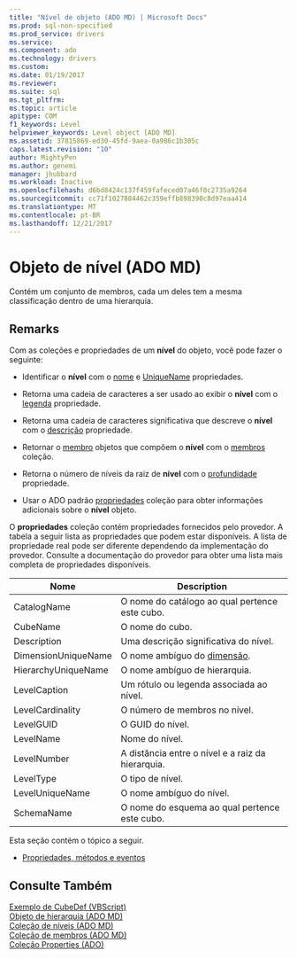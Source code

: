 ```yaml
---
title: "Nível de objeto (ADO MD) | Microsoft Docs"
ms.prod: sql-non-specified
ms.prod_service: drivers
ms.service: 
ms.component: ado
ms.technology: drivers
ms.custom: 
ms.date: 01/19/2017
ms.reviewer: 
ms.suite: sql
ms.tgt_pltfrm: 
ms.topic: article
apitype: COM
f1_keywords: Level
helpviewer_keywords: Level object [ADO MD]
ms.assetid: 37815869-ed30-45fd-9aea-0a986c1b305c
caps.latest.revision: "10"
author: MightyPen
ms.author: genemi
manager: jhubbard
ms.workload: Inactive
ms.openlocfilehash: d6bd8424c137f459fafeced07a46f0c2735a9264
ms.sourcegitcommit: cc71f1027884462c359effb898390c8d97eaa414
ms.translationtype: MT
ms.contentlocale: pt-BR
ms.lasthandoff: 12/21/2017
---
```

# <a name="level-object-ado-md"></a>Objeto de nível (ADO MD)
Contém um conjunto de membros, cada um deles tem a mesma classificação dentro de uma hierarquia.  
  
## <a name="remarks"></a>Remarks  
 Com as coleções e propriedades de um **nível** do objeto, você pode fazer o seguinte:  
  
-   Identificar o **nível** com o [nome](../../../ado/reference/ado-md-api/name-property-ado-md.md) e [UniqueName](../../../ado/reference/ado-md-api/uniquename-property-ado-md.md) propriedades.  
  
-   Retorna uma cadeia de caracteres a ser usado ao exibir o **nível** com o [legenda](../../../ado/reference/ado-md-api/caption-property-ado-md.md) propriedade.  
  
-   Retorna uma cadeia de caracteres significativa que descreve o **nível** com o [descrição](../../../ado/reference/ado-md-api/description-property-ado-md.md) propriedade.  
  
-   Retornar o [membro](../../../ado/reference/ado-md-api/member-object-ado-md.md) objetos que compõem o **nível** com o [membros](../../../ado/reference/ado-md-api/members-collection-ado-md.md) coleção.  
  
-   Retorna o número de níveis da raiz de **nível** com o [profundidade](../../../ado/reference/ado-md-api/depth-property-ado-md.md) propriedade.  
  
-   Usar o ADO padrão [propriedades](../../../ado/reference/ado-api/properties-collection-ado.md) coleção para obter informações adicionais sobre o **nível** objeto.  
  
 O **propriedades** coleção contém propriedades fornecidos pelo provedor. A tabela a seguir lista as propriedades que podem estar disponíveis. A lista de propriedade real pode ser diferente dependendo da implementação do provedor. Consulte a documentação do provedor para obter uma lista mais completa de propriedades disponíveis.  
  
|Nome|Description|  
|----------|-----------------|  
|CatalogName|O nome do catálogo ao qual pertence este cubo.|  
|CubeName|O nome do cubo.|  
|Description|Uma descrição significativa do nível.|  
|DimensionUniqueName|O nome ambíguo do [dimensão](../../../ado/reference/ado-md-api/dimension-object-ado-md.md).|  
|HierarchyUniqueName|O nome ambíguo de hierarquia.|  
|LevelCaption|Um rótulo ou legenda associada ao nível.|  
|LevelCardinality|O número de membros no nível.|  
|LevelGUID|O GUID do nível.|  
|LevelName|Nome do nível.|  
|LevelNumber|A distância entre o nível e a raiz da hierarquia.|  
|LevelType|O tipo de nível.|  
|LevelUniqueName|O nome ambíguo do nível.|  
|SchemaName|O nome do esquema ao qual pertence este cubo.|  
  
 Esta seção contém o tópico a seguir.  
  
-   [Propriedades, métodos e eventos](../../../ado/reference/ado-md-api/level-object-properties-methods-and-events.md)  
  
## <a name="see-also"></a>Consulte Também  
 [Exemplo de CubeDef (VBScript)](../../../ado/reference/ado-md-api/cubedef-example-vbscript.md)   
 [Objeto de hierarquia (ADO MD)](../../../ado/reference/ado-md-api/hierarchy-object-ado-md.md)   
 [Coleção de níveis (ADO MD)](../../../ado/reference/ado-md-api/levels-collection-ado-md.md)   
 [Coleção de membros (ADO MD)](../../../ado/reference/ado-md-api/members-collection-ado-md.md)   
 [Coleção Properties (ADO)](../../../ado/reference/ado-api/properties-collection-ado.md)

